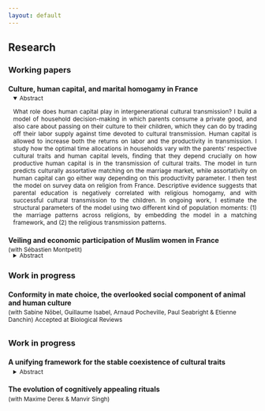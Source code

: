 ```yaml
---
layout: default
---
```


<style type="text/css">
  details { margin-left: 10px; font-size: 12px; }
  h4 + p { margin-top: -15px; }
  h4 + details { margin-top: -15px; }
  p + details { margin-top: -15px; }
  summary + p { text-align: justify; }
</style>


## Research


### Working papers

#### Culture, human capital, and marital homogamy in France
<details open> <summary> Abstract </summary>
<p>
What role does human capital play in intergenerational cultural transmission? I build a model of household decision-making in which parents consume a private good, and also care about passing on their culture to their children, which they can do by trading off their labor supply against time devoted to cultural transmission. Human capital is allowed to increase both the returns on labor and the productivity in transmission. I study how the optimal time allocations in households vary with the parents’ respective cultural traits and human capital levels, finding that they depend crucially on how productive human capital is in the transmission of cultural traits. The model in turn predicts culturally assortative matching on the marriage market, while assortativity on human capital can go either way depending on this productivity parameter. I then test the model on survey data on religion from France. Descriptive evidence suggests that parental education is negatively correlated with religious homogamy, and with successful cultural transmission to the children. In ongoing work, I estimate the structural parameters of the model using two different kind of population moments: (1) the marriage patterns across religions, by embedding the model in a matching framework, and (2) the religious transmission patterns.
</p>
</details>

#### Veiling and economic participation of Muslim women in France
<p style="font-size:12px;">
(with Sébastien Montpetit)  
</p>
<details> <summary> Abstract </summary>
<p>
We investigate both theoretically and empirically the determinants of veiling among Muslim women in France, and we explore the relationship between veiling and economic participation in this population. To do so, we develop an extension of Carvalho’s economic theory of veiling. Motivated by empirical observations in the literature in social sciences, we introduce an additional motive for veiling to the existing theory. Namely, we distinguish the perception of the Islamic veil by the French secular society to that of the woman’s close community. We empirically test the predictions of this theoretical model using rich French data containing unique information on religion and religiosity. Finally, this study aims at bringing a new perspective on the potential consequences of secular policies in France.
</p>
</details>


### Work in progress

#### Conformity in mate choice, the overlooked social component of animal and human culture
<p style="font-size:12px;margin-bottom:30px;">
(with Sabine Nöbel, Guillaume Isabel, Arnaud Pocheville, Paul Seabright & Etienne Danchin)
Accepted at Biological Reviews
</p>



### Work in progress

#### A unifying framework for the stable coexistence of cultural traits
<details> <summary> Abstract </summary>
<p>
I use the canonical evolutionary model of frequency-dependent selection to develop a unifying framework for the stable coexistence of cultural traits. First, I derive general theoretical results on population dynamics for some common cases, such as random matching or linear assortative matching. In a second step, I consider several examples from the economics and biology literatures, which document and provide reasons for the stable coexistence of cultural traits. I show that these examples can be seen as particular applications of the unifying framework that I propose. Such applications provide natural extensions to the baseline framework, and illustrate its flexibility.
</p>
</details>

#### The evolution of cognitively appealing rituals
<p style="font-size:12px;">
(with Maxime Derex & Manvir Singh)
</p>





